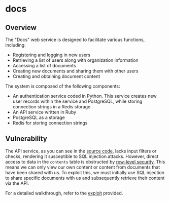 # docs

## Overview

The "Docs" web service is designed to facilitate various functions, including:

- Registering and logging in new users
- Retrieving a list of users along with organization information
- Accessing a list of documents
- Creating new documents and sharing them with other users
- Creating and obtaining document content

The system is composed of the following components:

- An authentication service coded in Python. This service creates new user records within the service and PostgreSQL, while storing connection strings in a Redis storage
- An API service written in Ruby
- PostgreSQL as a storage
- Redis for storing connection strings

## Vulnerability

The API service, as you can see in the [source code](../../services/docs/api/api.rb), lacks input filters or checks, rendering it susceptible to SQL injection attacks. However, direct access to data in the `contents` table is obstructed by [row-level security](https://www.postgresql.org/docs/current/ddl-rowsecurity.html). This means we can only view our own content or content from documents that have been shared with us. To exploit this, we must initially use SQL injection to share specific documents with us and subsequently retrieve their content via the API.

For a detailed walkthrough, refer to the [exploit](../../sploits/docs/sploit.py) provided.
